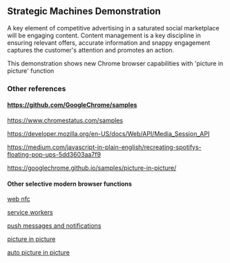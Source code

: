
## Strategic Machines Demonstration

A key element of competitive advertising in a saturated social marketplace will be engaging content. Content management is a key discipline in ensuring relevant offers, accurate information and snappy engagement captures the customer's attention and promotes an action.

This demonstration shows new Chrome browser capabilities with 'picture in picture' function

### Other references

#### https://github.com/GoogleChrome/samples

https://www.chromestatus.com/samples

https://developer.mozilla.org/en-US/docs/Web/API/Media_Session_API

https://medium.com/javascript-in-plain-english/recreating-spotifys-floating-pop-ups-5dd3603aa7f9

https://googlechrome.github.io/samples/picture-in-picture/

#### Other selective modern browser functions

[web nfc](https://github.com/GoogleChrome/samples/tree/gh-pages/web-nfc)

[service workers](https://github.com/GoogleChrome/samples/tree/gh-pages/service-worker)

[push messages and notifications](https://github.com/GoogleChrome/samples/tree/gh-pages/push-messaging-and-notifications)

[picture in picture](https://github.com/GoogleChrome/samples/tree/gh-pages/picture-in-picture)

[auto picture in picture](https://github.com/GoogleChrome/samples/tree/gh-pages/auto-picture-in-picture)



